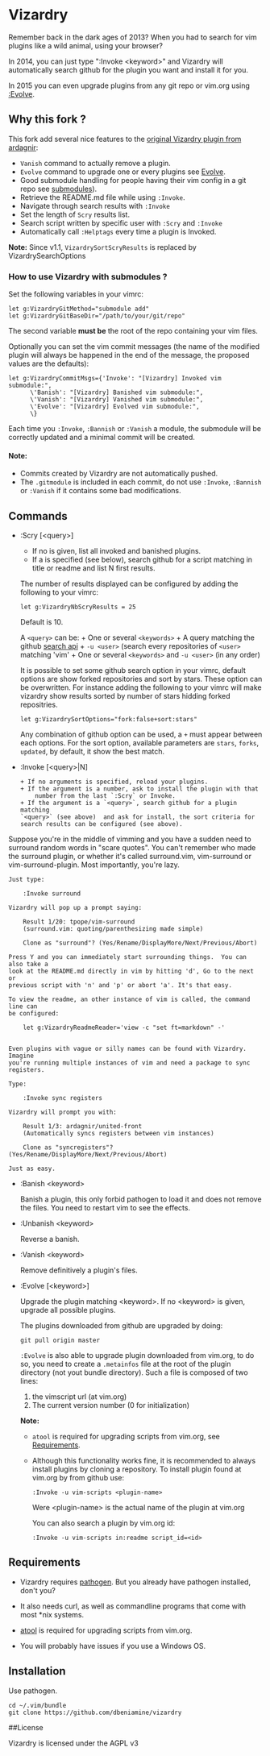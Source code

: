 Vizardry
============

Remember back in the dark ages of 2013? When you had to search for vim plugins like a wild animal, using your browser?

In 2014, you can just type ":Invoke &lt;keyword&gt;" and Vizardry will automatically search github for the plugin you want and install it for you.

In 2015 you can even upgrade plugins from any git repo or vim.org using [:Evolve](#evolve).


## <a name="Fork">Why this fork ?</a>

This fork add several nice features to the [original Vizardry plugin from ardagnir](https://github.com/ardagnir/Vizardry):

+ `Vanish` command to actually remove a plugin.
+ `Evolve` command to upgrade one or every plugins see [Evolve](#evolve).
+ Good submodule handling for people having their vim config in a git repo
see [submodules](#submodules)).
+ Retrieve the README.md file while using `:Invoke`.
+ Navigate through search results with `:Invoke`
+ Set the length of `Scry` results list.
+ Search script written by specific user with `:Scry` and `:Invoke`
+ Automatically call `:Helptags` every time a plugin is Invoked.

**Note:** Since v1.1, `VizardrySortScryResults` is replaced by VizardrySearchOptions
### <a name="submodules">How to use Vizardry with submodules ?</a>

Set the following variables in your vimrc:

    let g:VizardryGitMethod="submodule add"
    let g:VizardryGitBaseDir="/path/to/your/git/repo"

The second variable **must be** the root of the repo containing your vim
files.

Optionally you can set the vim commit messages (the name of the modified
plugin will always be happened in the end of the message, the proposed values
are the defaults):

    let g:VizardryCommitMsgs={'Invoke': "[Vizardry] Invoked vim submodule:",
          \'Banish': "[Vizardry] Banished vim submodule:",
          \'Vanish': "[Vizardry] Vanished vim submodule:",
          \'Evolve': "[Vizardry] Evolved vim submodule:",
          \}

Each time you `:Invoke`, `:Bannish` or `:Vanish` a module, the submodule will be correctly
updated and a minimal commit will be created.

#### Note:

+ Commits created by Vizardry are not automatically pushed.
+ The `.gitmodule` is included in each commit, do not use `:Invoke`, `:Bannish`
or `:Vanish` if it contains some bad modifications.


## Commands

+   :Scry [&lt;query&gt;]

    + If no <query> is given, list all invoked and banished plugins.
    + If a <query> is specified (see below), search github for a
    script matching <query> in title or readme and list N first results.

    The number of results displayed can be configured by adding the following
    to your vimrc:

        let g:VizardryNbScryResults = 25

    Default is 10.

    A `<query>` can be:
        + One or several `<keywords>`
        + A query matching the github 
        [search api](https://developer.github.com/v3/search/#search-repositories)
        + `-u <user>` (search every repositories of `<user>` matching 'vim'
        + One or several `<keywords>` and `-u <user>` (in any order)

    It is possible to set some github search option in your vimrc, default
    options are show forked repositories and sort by stars. These option can
    be overwritten. For instance adding the following to your vimrc will make
    vizardry show results sorted by number of stars hidding forked
    repositries.

        let g:VizardrySortOptions="fork:false+sort:stars"

    Any combination of github option can be used, a `+` must appear between
    each options. For the sort option, available parameters are `stars`,
    `forks`, `updated`, by default, it show the best match.

+   :Invoke [&lt;query&gt;|N]

        + If no arguments is specified, reload your plugins.
        + If the argument is a number, ask to install the plugin with that
            number from the last `:Scry` or Invoke.
        + If the argument is a `<query>`, search github for a plugin matching
        `<query>` (see above)  and ask for install, the sort criteria for
        search results can be configured (see above).

Suppose you're in the middle of vimming and you have a sudden need to surround
random words in "scare quotes". You can't remember who made the surround
plugin, or whether it's called surround.vim, vim-surround or
vim-surround-plugin. Most importantly, you're lazy.


    Just type:

        :Invoke surround

    Vizardry will pop up a prompt saying:

        Result 1/20: tpope/vim-surround
        (surround.vim: quoting/parenthesizing made simple)

        Clone as "surround"? (Yes/Rename/DisplayMore/Next/Previous/Abort)

    Press Y and you can immediately start surrounding things.  You can also take a
    look at the README.md directly in vim by hitting 'd', Go to the next or
    previous script with 'n' and 'p' or abort 'a'. It's that easy.

    To view the readme, an other instance of vim is called, the command line can
    be configured:

        let g:VizardryReadmeReader='view -c "set ft=markdown" -'


    Even plugins with vague or silly names can be found with Vizardry. Imagine
    you're running multiple instances of vim and need a package to sync registers.

    Type:

        :Invoke sync registers

    Vizardry will prompt you with:

        Result 1/3: ardagnir/united-front
        (Automatically syncs registers between vim instances)

        Clone as "syncregisters"? (Yes/Rename/DisplayMore/Next/Previous/Abort)

    Just as easy.



+   :Banish &lt;keyword&gt;

    Banish a plugin, this only forbid pathogen to load it and does not remove
    the files. You need to restart vim to see the effects.

+   :Unbanish &lt;keyword&gt;

    Reverse a banish.

+   :Vanish &lt;keyword&gt;

    Remove definitively a plugin's files.

+   <a name="evolve">:Evolve  [&lt;keyword&gt;]</a>

    Upgrade the plugin matching &lt;keyword&gt;. If no &lt;keyword&gt; is given, upgrade
    all possible plugins.

    The plugins downloaded from github are upgraded by doing:

        git pull origin master

    `:Evolve` is also able to upgrade plugin downloaded from vim.org, to do so,
    you need to create a `.metainfos` file at the root of the plugin directory
    (not yout bundle directory). Such a file is composed of two lines:

    1. the vimscript url (at vim.org)
    2. The current version number (0 for initialization)

    **Note:**

    +   `atool` is required for upgrading scripts from vim.org, see
        [Requirements](#requirements).
    +   Although this functionality works fine, it is recommended to always
        install plugins by cloning a repository. To install plugin found at
        vim.org by from github use:

            :Invoke -u vim-scripts <plugin-name>

        Were &lt;plugin-name&gt; is the actual name of the plugin at vim.org

        You can also search a plugin by vim.org id:

            :Invoke -u vim-scripts in:readme script_id=<id>

## Requirements
- Vizardry requires [pathogen](https://github.com/tpope/vim-pathogen). But you already have pathogen installed, don't you?

- It also needs curl, as well as commandline programs that come with most \*nix systems.

+ [atool](http://freecode.com/projects/atool) is required for upgrading scripts from vim.org.

- You will probably have issues if you use a Windows OS.

## Installation

Use pathogen.

    cd ~/.vim/bundle
    git clone https://github.com/dbeniamine/vizardry

##License

Vizardry is licensed under the AGPL v3
